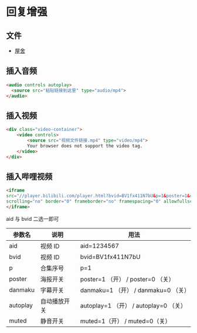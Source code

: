 # 回复增强

## 文件

- [屋舍](https://www.uhsea.com/)

## 插入音频

```html
<audio controls autoplay>
  <source src="粘贴链接到这里" type="audio/mp4">
</audio>
```

## 插入视频

```html
<div class="video-container">
    <video controls>
        <source src="视频文件链接.mp4" type="video/mp4">
        Your browser does not support the video tag.
    </video>
</div>
```

## 插入哔哩视频

```html
<iframe
src="//player.bilibili.com/player.html?bvid=BV1fx411N7bU&p=1&poster=1&danmaku=0&autoplay=0"
scrolling="no" border="0" frameborder="no" framespacing="0" allowfullscreen="true">
</iframe>
```

aid 与 bvid 二选一即可

| 参数名   | 说明         | 用法                                  |
| -------- | ------------ | ------------------------------------- |
| aid      | 视频 ID      | aid=1234567                           |
| bvid     | 视频 ID      | bvid=BV1fx411N7bU                     |
| p        | 合集序号     | p=1                                   |
| poster   | 海报开关     | poster=1 （开） / poster=0 （关）     |
| danmaku  | 字幕开关     | danmaku=1 （开） / danmaku=0 （关）   |
| autoplay | 自动播放开关 | autoplay=1 （开） / autoplay=0 （关） |
| muted    | 静音开关     | muted=1（开） / muted=0（关）         |
